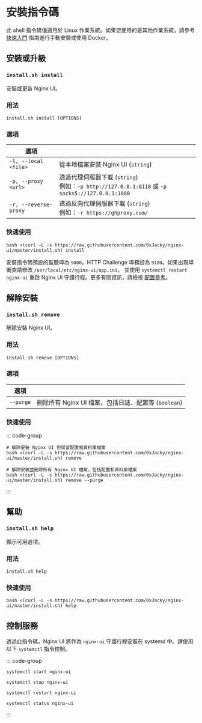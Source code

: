 # 安裝指令碼

此 shell 指令碼僅適用於 Linux 作業系統。如果您使用的是其他作業系統，請參考 [快速入門](./getting-started) 指南進行手動安裝或使用 Docker。

## 安裝或升級

### `install.sh install`

安裝或更新 Nginx UI。

### 用法

```shell
install.sh install [OPTIONS]
```

### 選項

| 選項                    |                                                                                       |
|-----------------------|---------------------------------------------------------------------------------------|
| `-l, --local <file>`  | 從本地檔案安裝 Nginx UI (`string`)                                                           |
| `-p, --proxy <url>`   | 透過代理伺服器下載 (`string`)<br/>例如：`-p http://127.0.0.1:8118` 或 `-p socks5://127.0.0.1:1080` |
| `-r, --reverse-proxy` | 透過反向代理伺服器下載 (`string`)<br/>例如：`-r https://ghproxy.com/`                               |


### 快速使用

```shell
bash <(curl -L -s https://raw.githubusercontent.com/0xJacky/nginx-ui/master/install.sh) install
```

安裝指令碼預設的監聽埠為 `9000`，HTTP Challenge 埠預設為 `9180`。如果出現埠衝突請修改 `/usr/local/etc/nginx-ui/app.ini`，
並使用 `systemctl restart nginx-ui` 重啟 Nginx UI 守護行程。更多有關資訊，請檢視 [配置參考](./config-server)。

## 解除安裝

### `install.sh remove`

解除安裝 Nginx UI。

### 用法

```shell
install.sh remove [OPTIONS]
```

### 選項

| 選項        |                                       |
|-----------|---------------------------------------|
| `--purge` | 刪除所有 Nginx UI 檔案，包括日誌、配置等 (`boolean`) |

### 快速使用

::: code-group

```shell [移除]
# 解除安裝 Nginx UI 但保留配置和資料庫檔案
bash <(curl -L -s https://raw.githubusercontent.com/0xJacky/nginx-ui/master/install.sh) remove
```

```shell [清除]
# 解除安裝並刪除所有 Nginx UI 檔案，包括配置和資料庫檔案
bash <(curl -L -s https://raw.githubusercontent.com/0xJacky/nginx-ui/master/install.sh) remove --purge
```

:::

## 幫助

### `install.sh help`

顯示可用選項。

### 用法

```shell
install.sh help
```

### 快速使用

```shell
bash <(curl -L -s https://raw.githubusercontent.com/0xJacky/nginx-ui/master/install.sh) help
```

## 控制服務

透過此指令碼，Nginx UI 將作為 `nginx-ui` 守護行程安裝在 systemd 中。請使用以下 `systemctl` 指令控制。

::: code-group

```shell [啟動]
systemctl start nginx-ui
```

```shell [停止]
systemctl stop nginx-ui
```

```shell [重啟]
systemctl restart nginx-ui
```

```shell [顯示狀態]
systemctl status nginx-ui
```

:::
